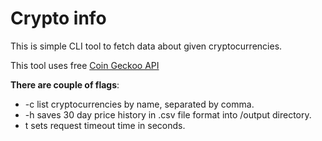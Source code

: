 # Crypto info
This is simple CLI tool to fetch data about given cryptocurrencies.

This tool uses free [Coin Geckoo API](https://www.coingecko.com/en/api)

**There are couple of flags**:
- -c list cryptocurrencies by name, separated by comma.
- -h saves 30 day price history in .csv file format into /output directory.
- t sets request timeout time in seconds.

 